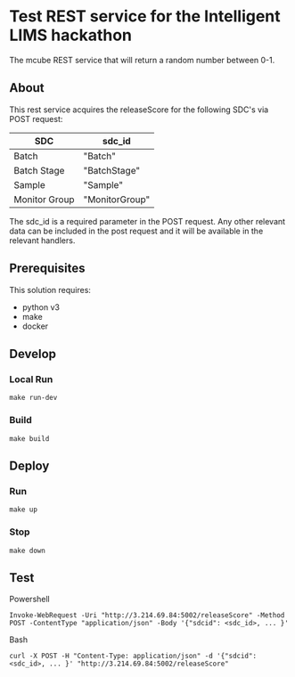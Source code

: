 # Test REST service for the Intelligent LIMS hackathon

The mcube REST service that will return a random number between 0-1.

## About

This rest service acquires the releaseScore for the following SDC's via POST request:

|SDC|sdc\_id|
|---|--------|
|Batch|"Batch"|
|Batch Stage|"BatchStage"|
|Sample|"Sample"|
|Monitor Group|"MonitorGroup"|

The sdc\_id is a required parameter in the POST request. Any other relevant data can be included in the post request and it will be available in the relevant handlers.

## Prerequisites

This solution requires:

- python v3
- make
- docker

## Develop

### Local Run

```
make run-dev
```

### Build

```
make build
```

## Deploy

### Run

```
make up
```

### Stop

```
make down
```

## Test

Powershell
```
Invoke-WebRequest -Uri "http://3.214.69.84:5002/releaseScore" -Method POST -ContentType "application/json" -Body '{"sdcid": <sdc_id>, ... }'
```

Bash
```
curl -X POST -H "Content-Type: application/json" -d '{"sdcid": <sdc_id>, ... }' "http://3.214.69.84:5002/releaseScore"
```


